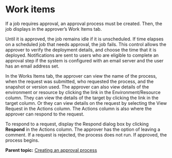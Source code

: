 # Work items

If a job requires approval, an approval process must be created. Then, the job displays in the approver’s Work Items tab.

Until it is approved, the job remains idle if it is unscheduled. If time elapses on a scheduled job that needs approval, the job fails. This control allows the approver to verify the deployment details, and choose the time that it is deployed. Notifications are sent to users who are eligible to complete an approval step if the system is configured with an email server and the user has an email address set.

In the Works Items tab, the approver can view the name of the process, when the request was submitted, who requested the process, and the snapshot or version used. The approver can also view details of the environment or resource by clicking the link in the Environment/Resource column. They can view the details of the target by clicking the link in the target column. Or they can view details on the request by selecting the View Request in the Actions column. The Actions column is also where the approver can respond to the request.

To respond to a request, display the Respond dialog box by clicking **Respond** in the Actions column. The approver has the option of leaving a comment. If a request is rejected, the process does not run. If approved, the process begins.

**Parent topic:** [Creating an approval process](../topics/app_approvalCreate.md)


